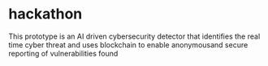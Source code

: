 # hackathon

This prototype is an AI driven cybersecurity detector that identifies the real time cyber threat and uses blockchain to enable anonymousand secure reporting of vulnerabilities found